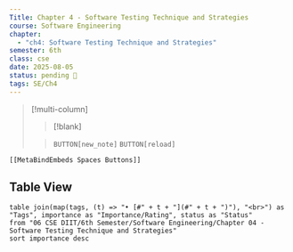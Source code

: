 ```yaml
---
Title: Chapter 4 - Software Testing Technique and Strategies
course: Software Engineering
chapter:
  - "ch4: Software Testing Technique and Strategies"
semester: 6th
class: cse
date: 2025-08-05
status: pending 🛑
tags: SE/Ch4
---
```


>[!multi-column]
>
>>[!blank]
>
>>`BUTTON[new_note]` `BUTTON[reload]`

 ```meta-bind-embed
 [[MetaBindEmbeds Spaces Buttons]]
 ```

## Table View 

```dataview
table join(map(tags, (t) => "• [#" + t + "](#" + t + ")"), "<br>") as "Tags", importance as "Importance/Rating", status as "Status" 
from "06 CSE DIIT/6th Semester/Software Engineering/Chapter 04 - Software Testing Technique and Strategies"
sort importance desc
```
